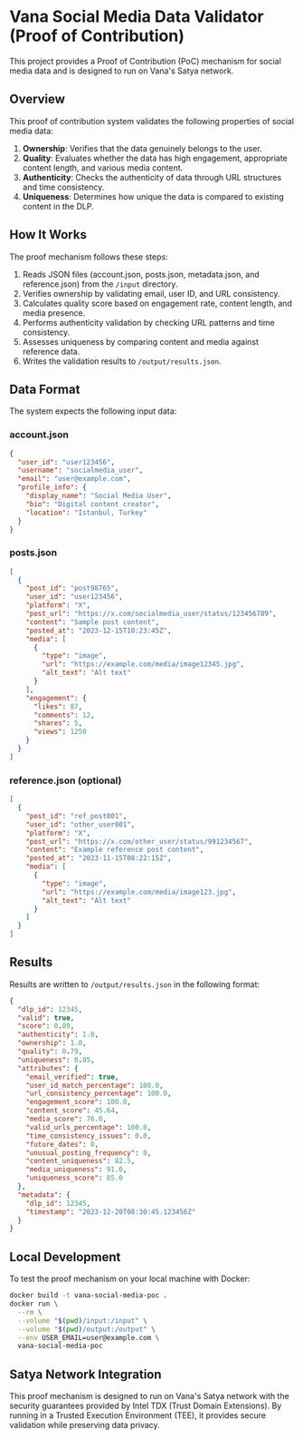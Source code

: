 # Vana Social Media Data Validator (Proof of Contribution)

This project provides a Proof of Contribution (PoC) mechanism for social media data and is designed to run on Vana's Satya network.

## Overview

This proof of contribution system validates the following properties of social media data:

1. **Ownership**: Verifies that the data genuinely belongs to the user.
2. **Quality**: Evaluates whether the data has high engagement, appropriate content length, and various media content.
3. **Authenticity**: Checks the authenticity of data through URL structures and time consistency.
4. **Uniqueness**: Determines how unique the data is compared to existing content in the DLP.

## How It Works

The proof mechanism follows these steps:

1. Reads JSON files (account.json, posts.json, metadata.json, and reference.json) from the `/input` directory.
2. Verifies ownership by validating email, user ID, and URL consistency.
3. Calculates quality score based on engagement rate, content length, and media presence.
4. Performs authenticity validation by checking URL patterns and time consistency.
5. Assesses uniqueness by comparing content and media against reference data.
6. Writes the validation results to `/output/results.json`.

## Data Format

The system expects the following input data:

### account.json

```json
{
  "user_id": "user123456",
  "username": "socialmedia_user",
  "email": "user@example.com",
  "profile_info": {
    "display_name": "Social Media User",
    "bio": "Digital content creator",
    "location": "Istanbul, Turkey"
  }
}
```

### posts.json

```json
[
  {
    "post_id": "post98765",
    "user_id": "user123456",
    "platform": "X",
    "post_url": "https://x.com/socialmedia_user/status/123456789",
    "content": "Sample post content",
    "posted_at": "2023-12-15T10:23:45Z",
    "media": [
      {
        "type": "image",
        "url": "https://example.com/media/image12345.jpg",
        "alt_text": "Alt text"
      }
    ],
    "engagement": {
      "likes": 87,
      "comments": 12,
      "shares": 5,
      "views": 1250
    }
  }
]
```

### reference.json (optional)

```json
[
  {
    "post_id": "ref_post001",
    "user_id": "other_user001",
    "platform": "X",
    "post_url": "https://x.com/other_user/status/991234567",
    "content": "Example reference post content",
    "posted_at": "2023-11-15T08:22:15Z",
    "media": [
      {
        "type": "image",
        "url": "https://example.com/media/image123.jpg",
        "alt_text": "Alt text"
      }
    ]
  }
]
```

## Results

Results are written to `/output/results.json` in the following format:

```json
{
  "dlp_id": 12345,
  "valid": true,
  "score": 0.89,
  "authenticity": 1.0,
  "ownership": 1.0,
  "quality": 0.79,
  "uniqueness": 0.85,
  "attributes": {
    "email_verified": true,
    "user_id_match_percentage": 100.0,
    "url_consistency_percentage": 100.0,
    "engagement_score": 100.0,
    "content_score": 45.64,
    "media_score": 76.0,
    "valid_urls_percentage": 100.0,
    "time_consistency_issues": 0.0,
    "future_dates": 0,
    "unusual_posting_frequency": 0,
    "content_uniqueness": 82.5,
    "media_uniqueness": 91.0,
    "uniqueness_score": 85.0
  },
  "metadata": {
    "dlp_id": 12345,
    "timestamp": "2023-12-20T08:30:45.123456Z"
  }
}
```

## Local Development

To test the proof mechanism on your local machine with Docker:

```bash
docker build -t vana-social-media-poc .
docker run \
  --rm \
  --volume "$(pwd)/input:/input" \
  --volume "$(pwd)/output:/output" \
  --env USER_EMAIL=user@example.com \
  vana-social-media-poc
```

## Satya Network Integration

This proof mechanism is designed to run on Vana's Satya network with the security guarantees provided by Intel TDX (Trust Domain Extensions). By running in a Trusted Execution Environment (TEE), it provides secure validation while preserving data privacy.
